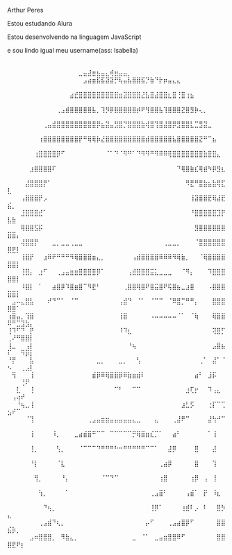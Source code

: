 Arthur Peres 

Estou estudando Alura

Estou desenvolvendo na linguagem JavaScript

e sou lindo igual meu username(ass: Isabella)


  ㅤㅤㅤ⠀⠀⠀⠀⠀⠀⠀⠀⠀⠀⠀⠀⠀⠀⠀⠀⣀⣤⣼⣶⣦⣤⣄⢾⣶⣤⣤⡀⠀⠀⠀⠀⠀⠀⠀⠀⠀⠀⠀⠀⠀⠀⠀⠀⠀⠀⠀⠀⠀
⠀⠀⠀⠀⠀⠀⠀⠀⠀⠀⠀⠀⠀⠀⠀⠀⠀⣠⣴⣶⣯⣯⣽⣽⡛⢧⣤⣧⣿⣿⣯⡙⣷⠙⡗⡶⣤⣄⣄⠀⠀⠀⠀⠀⠀⠀⠀⠀⠀⠀⠀⠀⠀⠀⠀
⠀⠀⠀⠀⠀⠀⠀⠀⠀⠀⠀⠀⠀⠀⣴⣞⣿⣿⣿⣿⣿⣿⣿⣿⣿⣶⣽⣿⣿⣿⣜⣧⣿⣼⣿⣿⣆⣿⢘⣿⢰⣦⠀⠀⠀⠀⠀⠀⠀⠀⠀⠀⠀⠀⠀
⠀⠀⠀⠀⠀⠀⠀⠀⠀⠀⠀⢀⣠⣾⣿⣿⣿⣿⣿⣧⡀⢹⡻⡿⣿⣿⣿⣿⣿⡾⠟⢻⣿⣿⣧⢹⣿⣿⣿⣝⣿⣻⡷⢄⡀⠀⠀⠀⠀⠀⠀⠀⠀⠀⠀
⠀⠀⠀⠀⠀⠀⠀⠀⢀⣤⣾⣿⣿⣿⣿⣿⣿⣿⣿⣿⡿⣦⣽⣤⣻⣿⡙⣿⣿⣿⣷⢾⣿⢹⣿⣼⣿⡿⣻⣿⣿⣇⣉⣻⣽⣀⠀⠀⠀⠀⠀⠀⠀⠀⠀
⠀⠀⠀⠀⠀⠀⠀⢰⣿⣿⣿⣿⣿⣿⣿⣿⡟⠛⢿⢿⡷⣜⣿⣿⣿⣿⣿⣿⣿⣿⣿⣾⣿⣿⣿⣿⣿⣧⣿⣿⣿⣿⣿⣝⠛⠉⣦⠀⠀⠀⠀⠀⠀⠀⠀
⠀⠀⠀⠀⠀⠀⢰⣿⣿⣿⣿⡿⠋⠀⠀⠀⠀⠀⠀⠀⠀⠀⠈⠁⠙⠈⠻⠛⠁⠙⠻⠻⠛⠻⠿⠿⢿⣿⣿⣿⣿⣿⣿⣿⣷⣿⣿⣄⠀⠀⠀⠀⠀⠀⠀
⠀⠀⠀⠀⠀⣰⣿⣿⣿⣿⠏⠀⠀⠀⠀⠀⠀⠀⠀⠀⠀⠀⠀⠀⠀⠀⠀⠀⠀⠀⠀⠀⠀⠀⠀⠀⠀⠀⠙⢿⣿⣷⣎⢿⣾⠳⡿⣻⣆⠀⠀⠀⠀⠀⠀
⠀⠀⠀⠀⣼⣿⣿⣿⡟⠁⠀⠀⠀⠀⠀⠀⠀⠀⠀⠀⠀⠀⠀⠀⠀⠀⠀⠀⠀⠀⠀⠀⠀⠀⠀⠀⠀⠀⠀⠀⠻⣟⠛⣿⣷⣦⣷⢿⣏⣇⠀⠀⠀⠀⠀
⠀⠀⠀⢠⣿⣿⣿⡟⡠⠀⠀⠀⠀⠀⠀⠀⠀⠀⠀⠀⠀⠀⠀⠀⠀⠀⠀⠀⠀⠀⠀⠀⠀⠀⠀⠀⠀⠀⠀⠀⠀⢸⣽⣿⣿⣟⢿⣼⣟⣮⡀⠀⠀⠀⠀
⠀⠀⠀⣸⣿⣿⣿⣞⠁⠀⠀⠀⠀⠀⠀⠀⠀⠀⠀⠀⠀⠀⠀⠀⠀⠀⠀⠀⠀⠀⠀⠀⠀⠀⠀⠀⠀⠀⠀⠀⠀⠘⣿⣿⣿⣿⣿⣹⡟⣧⣷⠀⠀⠀⠀
⠀⠀⠀⢿⣿⣿⣫⡯⠀⠀⠀⠀⠀⠀⠀⠀⠀⠀⠀⠀⠀⠀⠀⠀⠀⠀⠀⠀⠀⠀⠀⠀⠀⠀⠀⠀⠀⠀⠀⠀⠀⠀⣻⣿⣿⣿⣿⣿⣿⣿⣿⡄⠀⠀⠀
⠀⠀⠀⢼⣿⣿⡟⠀⠀⠀⣀⡀⣀⣀⢀⣀⣀⠀⠀⠀⠀⠀⠀⠀⠀⠀⠀⠀⠀⠀⠀⠀⠀⠀⠀⢀⣀⣀⡀⠀⠀⠀⠈⣿⣿⣿⣿⣿⣿⣿⣟⡇⠀⠀⠀
⠀⠀⠀⢸⣿⡟⠀⠀⣰⠿⠟⠛⠛⠛⠻⢿⣿⣿⣿⣶⣄⡀⠀⠀⠀⠀⠀⠀⢠⣾⣿⣿⣿⣿⠿⠿⠿⠻⢿⣷⡀⠀⠀⠈⢿⣿⣿⣿⣿⣿⣿⡇⠀⠀⠀
⠀⠀⠀⢸⣿⡄⠀⣰⠋⠀⠀⢀⣠⣤⣶⣶⣿⣿⣿⣿⡿⠁⠀⠀⠀⠀⠀⢠⣾⣿⣿⣿⣭⣅⣀⣀⣀⠀⠀⠈⠻⡄⠀⠀⠀⠹⣿⣿⣿⣿⣿⡇⠀⠀⠀
⠀⠀⠀⠸⣿⡇⠀⠁⠀⠀⣴⣿⡿⠹⣿⣶⣿⠉⠻⣟⠃⠀⠀⠀⠀⠀⢀⣿⣿⢿⣿⠟⣿⣭⣿⠟⢯⣿⣦⣀⣰⣿⠀⠀⠀⠠⣿⣿⣿⣿⣿⡇⠀⠀⠀
⠀⣠⠤⣄⣿⣧⠀⠀⠀⠞⠙⠉⠁⠀⠈⠉⠀⠀⠀⠀⠀⠀⠀⠀⠀⢠⣾⠙⠀⠈⠁⠀⠈⠉⠉⠀⠈⠿⣿⡉⠛⠛⡄⠀⠀⠀⣿⣿⣿⣿⣿⠁⠀⠀⠀
⢰⣿⣤⡀⢹⣿⠀⠀⠀⠀⠀⠀⠀⠀⠀⠀⠀⠀⠀⠀⠀⠀⠀⠀⠀⢸⣿⠀⠀⠀⠀⠀⠠⠤⠤⠤⠤⠤⠈⠁⠀⠈⢷⠀⠀⠀⢿⣿⣿⠿⠛⣉⣹⣳⡄
⢸⠹⠋⠙⠀⡟⠀⠀⠀⠀⠀⠀⠀⠀⠀⠀⠀⠀⠀⠀⠀⠀⠀⠀⠀⠸⠹⣆⠀⠀⠀⠀⠀⠀⠀⠀⠀⠀⠀⠀⠀⠀⠀⠀⠀⠀⢽⣿⡋⢀⠜⠛⣿⣿⡇
⢸⣀⠀⠀⢠⡇⠀⠀⠀⠀⠀⠀⠀⠀⠀⠀⠀⠀⠀⠀⠀⠀⠀⠀⠀⠀⠀⠘⢦⠀⠀⠀⠀⠀⠀⠀⠀⠀⠀⠀⠀⠀⠀⠀⠀⠀⣠⣿⣦⠏⠀⠀⠻⡿⡇
⠘⡟⠀⠀⠀⣧⠀⠀⠀⠀⠀⠀⠀⠀⠀⠀⠀⠀⠀⠀⣀⡀⠀⠀⠀⣀⡀⠀⠀⢣⠀⠀⠀⠀⠀⠀⠀⠀⠀⠀⠀⠀⠀⢀⠁⠀⣼⠁⠈⠢⠀⠀⢀⣠⡇
⠀⢻⠀⠀⠀⢸⠀⠀⠀⠀⠀⠀⠀⠀⠀⠀⠀⠀⠀⣾⡿⠿⢿⣿⣿⡿⠿⣷⣶⣾⠇⠀⠀⠀⠀⠀⠀⠀⠀⠀⠀⠀⣴⠃⠀⣸⡯⠀⠀⠀⠀⠀⢘⠟⠀
⠀⠀⣇⠀⠀⢸⠀⠀⠀⠀⠀⠀⠀⠀⠀⠀⠀⠀⠀⠀⠀⠀⠀⠀⠉⠃⠀⠀⠉⠉⠀⠀⠀⠀⠀⠀⠀⠀⠀⠀⣰⢏⡖⠀⠀⠹⢠⣄⠀⠀⢠⢴⠞⠀⠀
⠀⠀⠘⢦⣀⢸⠀⠀⠀⠀⠀⠀⠀⠀⠀⠀⠀⠀⠀⠀⠀⠀⠀⠀⠀⠀⠀⠀⠀⠀⠀⠀⠀⠀⠀⠀⠀⠀⠀⣰⣃⡫⠀⠀⠀⢐⡏⠉⢉⣢⠞⠉⠀⠀⠀
⠀⠀⠀⠀⠈⢹⠀⠀⠀⠀⠀⠀⠀⠀⠀⠀⠀⠀⢀⣠⣤⣶⣶⣤⣤⣤⣤⣤⣄⣀⠀⠀⠀⣄⠀⠀⠀⢀⣼⠟⠉⠀⠀⠀⠀⣼⢳⠚⠉⠀⠀⠀⠀⠀⠀
⠀⠀⠀⠀⠀⢸⠀⠀⠀⠀⠸⡀⠀⠀⠀⣀⣴⣾⣿⠛⠉⠉⠀⠉⠉⠉⠉⠉⡛⢿⣿⣶⣎⡉⠁⠀⠀⣴⠃⠀⠀⠀⠀⠀⠀⠁⢸⠀⠀⠀⠀⠀⠀⠀⠀
⠀⠀⠀⠀⠀⢸⡀⠀⠀⠀⠀⢣⡀⠀⠀⠀⠈⠉⠉⠉⠙⠛⠛⠛⠓⠒⠛⠛⠛⠛⠛⠉⠉⠁⠀⠀⣼⡿⠀⠀⠀⠀⣿⠀⠀⠀⣼⠀⠀⠀⠀⠀⠀⠀⠀
⠀⠀⠀⠀⠀⠘⡇⠀⠀⠀⠀⠈⣇⠀⠀⠀⠀⠀⠀⠀⠀⠀⠀⠀⠀⠀⠀⠀⠀⠀⠀⠀⠀⠀⢀⣴⡿⠀⠀⠀⠀⠀⣿⠀⠀⠀⢹⠀⠀⠀⠀⠀⠀⠀⠀
⠀⠀⠀⠀⠀⠀⢻⡀⠀⠀⠀⠀⠘⡄⠀⠀⠀⠀⠀⠀⠀⠈⠉⠙⠉⠀⠀⠀⠀⠀⠀⠀⠀⠀⢰⣿⠀⠀⠀⠀⠀⢰⡿⠀⢠⠀⢸⠀⠀⠀⠀⠀⠀⠀⠀
⠀⠀⠀⠀⠀⠀⠀⢳⡀⠀⠀⠀⠀⠁⠀⠀⠀⠀⠀⠀⠀⠀⠀⠀⠀⠀⠀⠀⠀⠀⠀⠀⢀⣠⣿⠃⠀⠀⠀⠀⢠⣾⠁⠀⡟⠀⠸⣆⠀⠀⠀⠀⠀⠀⠀
⠀⠀⠀⠀⠀⠀⠀⠀⠙⢦⡀⠀⠀⠀⠀⠀⠀⠀⠀⠀⠀⠀⠀⠀⠀⠀⠀⠀⠀⠀⠀⠀⢸⡿⠁⠀⠀⠀⠀⢰⣾⠇⡠⠀⠇⠀⠀⣿⡳⣄⠀⠀⠀⠀⠀
⠀⠀⠀⠀⠀⠀⠀⢀⣠⣾⠙⢆⡀⠀⠀⠀⠀⠀⠀⠀⠀⠀⠀⠀⠀⠀⠀⠀⠀⠀⠀⡤⠋⠀⠀⠀⢀⣠⣴⣿⡿⠋⠀⠀⠀⠀⠀⣿⣿⣮⡷⡀⠀⠀⠀
⠀⠀⠀⠀⠀⣠⠶⣿⣿⣿⡀⠀⠻⣷⣄⡀⠀⠀⠀⠀⠀⠀⠀⠀⠀⠀⠀⠀⣀⠀⠈⠁⠀⣀⣤⣶⣿⣿⠿⠋⠀⠀⠀⠀⠀⠀⠀⣿⣿⣿⣟⠟⡆⠀⠀
